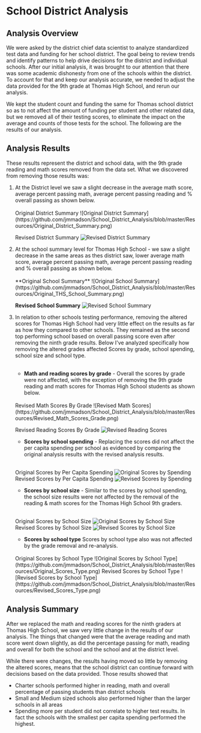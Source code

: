 # School District Analysis

## Analysis Overview 
We were asked by the district chief data scientist to analyze standardized test data and funding for her school district. The goal being to review trends and identify patterns to help drive decisions for the district and individual schools. After our initial analysis, it was brought to our attention that there was some academic dishonesty from one of the schools within the district. To account for that and keep our analysis accurate, we needed to adjust the data provided for the 9th grade at Thomas High School, and rerun our analysis. 

We kept the student count and funding the same for Thomas school district so as to not affect the amount of funding per student and other related data, but we removed all of their testing scores, to eliminate the impact on the average and counts of those tests for the school. The following are the results of our analysis. 


## Analysis Results

These results represent the district and school data, with the 9th grade reading and math scores removed from the data set. What we discovered from removing those results was: 

<ol>
<li>At the District level we saw a slight decrease in the average math score, average percent passing math, average percent passing reading and % overall passing as shown below. </li>
<br>
Original District Summary
![Original District Summary](https://github.com/jmmadson/School_District_Analysis/blob/master/Resources/Original_District_Summary.png) 

Revised District Summary
![Revised District Summary](https://github.com/jmmadson/School_District_Analysis/blob/master/Resources/Revised_District_Summary.png)


<li>At the school summary level for Thomas High School - we saw a slight decrease in the same areas as thes district saw, lower average math score, average percent passing math, average percent passing reading and % overall passing as shown below. </li>
<br>
**Original School Summary**
![Original School Summary](https://github.com/jmmadson/School_District_Analysis/blob/master/Resources/Original_THS_School_Summary.png) 

**Revised School Summary**
![Revised School Summary](https://github.com/jmmadson/School_District_Analysis/blob/master/Resources/Revised_THS_School_Summary.png)


<li>In relation to other schools testing performance, removing the altered scores for Thomas High School had very little effect on the results as far as how they compared to other schools. They remained as the second top performing school based on overall passing score even after removing the ninth grade results. Below I've analyzed specifically how removing the altered grades affected Scores by grade, school spending, school size and school type. </li>
<br>

* **Math and reading scores by grade** - Overall the scores by grade were not affected, with the exception of removing the 9th grade reading and math scores for Thomas High School students as shown below. 
<br>
Revised Math Scores By Grade
![Revised Math Scores](https://github.com/jmmadson/School_District_Analysis/blob/master/Resources/Revised_Math_Scores_Grade.png)

Revised Reading Scores By Grade 
![Revised Reading Scores](https://github.com/jmmadson/School_District_Analysis/blob/master/Resources/Scores_Reading_Grade.png)

* **Scores by school spending** - Replacing the scores did not affect the per capita spending per school as evidenced by comparing the original analysis results with the revised analysis results. 
<br>

Original Scores by Per Capita Spending ![Original Scores by Spending](https://github.com/jmmadson/School_District_Analysis/blob/master/Resources/Original_PerCapita_Spending.png)
Revised Scores by Per Capita Spending ![Revised Scores by Spending](https://github.com/jmmadson/School_District_Analysis/blob/master/Resources/Revised_PerCapita_Spending.png)

* **Scores by school size** - Similar to the scores by school spending, the school size results were not affected by the removal of the reading & math scores for the Thomas High School 9th graders. 
<br>

Original Scores by School Size ![Original Scores by School Size](https://github.com/jmmadson/School_District_Analysis/blob/master/Resources/Original_Scores_Size.png)
Revised Scores by School Size ![Revised Scores by School Size](https://github.com/jmmadson/School_District_Analysis/blob/master/Resources/Revised_Scores_Size.png)

* **Scores by school type**
Scores by school type also was not affected by the grade removal and re-analysis. 

<br>
Original Scores by School Type ![Original Scores by School Type](https://github.com/jmmadson/School_District_Analysis/blob/master/Resources/Original_Scores_Type.png)
Revised Scores by School Type ![Revised Scores by School Type](https://github.com/jmmadson/School_District_Analysis/blob/master/Resources/Revised_Scores_Type.png)
</ol>

## Analysis Summary 
After we replaced the math and reading scores for the ninth graders at Thomas High School, we saw very little change in the results of our analysis. The things that changed were that the average reading and math score went down slightly, as did the percentage passing for math, reading and overall for both the school and the school and at the district level. 

While there were changes, the results having moved so little by removing the altered scores, means that the school district can continue forward with decisions based on the data provided. Those results showed that 
* Charter schools performed higher in reading, math and overall percentage of passing students than district schools
* Small and Medium sized schools also performed higher than the larger schools in all areas
* Spending more per student did not correlate to higher test results. In fact the schools with the smallest per capita spending performed the highest. 

